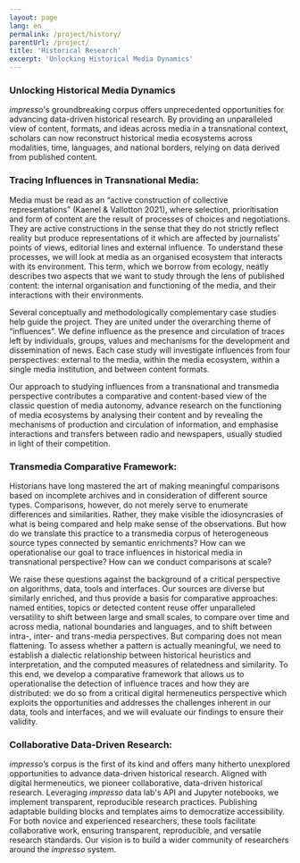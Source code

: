 ```yaml
---
layout: page
lang: en
permalink: /project/history/
parentUrl: /project/
title: 'Historical Research'
excerpt: 'Unlocking Historical Media Dynamics'
---
```


### Unlocking Historical Media Dynamics

*impresso*'s groundbreaking corpus offers unprecedented opportunities for advancing data-driven historical research. By providing an unparalleled view of content, formats, and ideas across media in a transnational context, scholars can now reconstruct historical media ecosystems across modalities, time, languages, and national borders, relying on data derived from published content.

### Tracing Influences in Transnational Media:

Media must be read as an “active construction of collective representations” (Kaenel & Vallotton 2021), where selection, prioritisation and form of content are the result of processes of choices and negotiations. They are active constructions in the sense that they do not strictly reflect reality but produce representations of it which are affected by journalists’ points of views, editorial lines and external influence. To understand these processes, we will look at media as an organised ecosystem that interacts with its environment. This term, which we borrow from ecology, neatly describes two aspects that we want to study through the lens of published content: the internal organisation and functioning of the media, and their interactions with their environments.

Several conceptually and methodologically complementary case studies help guide the project. They are united under the overarching theme of “influences”. We define influence as the presence and circulation of traces left by individuals, groups, values and mechanisms for the development and dissemination of news. Each case study will investigate influences from four perspectives: external to the media, within the media ecosystem, within a single media institution, and between content formats. 

Our approach to studying influences from a transnational and transmedia perspective contributes a comparative and content-based view of the classic question of media autonomy, advance research on the functioning of media ecosystems by analysing their content and by revealing the mechanisms of production and circulation of information, and emphasise interactions and transfers between radio and newspapers, usually studied in light of their competition.


### Transmedia Comparative Framework:

Historians have long mastered the art of making meaningful comparisons based on incomplete archives and in consideration of different source types. Comparisons, however, do not merely serve to enumerate differences and similarities. Rather, they make visible the idiosyncrasies of what is being compared and help make sense of the observations. But how do we translate this practice to a transmedia corpus of heterogeneous source types connected by semantic enrichments? How can we operationalise our goal to trace influences in historical media in transnational perspective? How can we conduct comparisons at scale? 

We raise these questions against the background of a critical perspective on algorithms, data, tools and interfaces. Our sources are diverse but similarly enriched, and thus provide a basis for comparative approaches: named entities, topics or detected content reuse offer unparalleled versatility to shift between large and small scales, to compare over time and across media, national boundaries and languages, and to shift between intra-, inter- and trans-media perspectives. But comparing does not mean flattening. To assess whether a pattern is actually meaningful, we need to establish a dialectic relationship between historical heuristics and interpretation, and the computed measures of relatedness and similarity. 
To this end, we develop a comparative framework that allows us to operationalise the detection of influence traces and how they are distributed: we do so from a critical digital hermeneutics perspective which exploits the opportunities and addresses the challenges inherent in our data, tools and interfaces, and we will evaluate our findings to ensure their validity.

### Collaborative Data-Driven Research:

*impresso*’s corpus is the first of its kind and offers many hitherto unexplored opportunities to advance data-driven historical research. Aligned with digital hermeneutics, we pioneer collaborative, data-driven historical research. Leveraging *impresso* data lab's API and Jupyter notebooks, we implement transparent, reproducible research practices. Publishing adaptable building blocks and templates aims to democratize accessibility. For both novice and experienced researchers, these tools facilitate collaborative work, ensuring transparent, reproducible, and versatile research standards. Our vision is to build a wider community of researchers around the *impresso* system.
